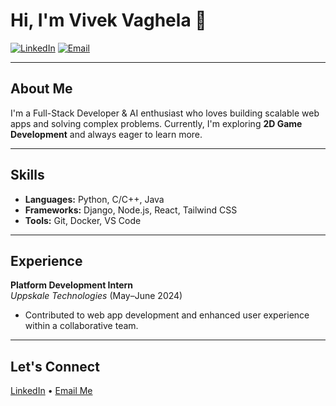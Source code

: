 # Hi, I'm Vivek Vaghela 👋

[![LinkedIn](https://img.shields.io/badge/LinkedIn-%230077B5.svg?style=for-the-badge&logo=linkedin&logoColor=white)](https://www.linkedin.com/in/vivek-vaghela-743903228/)
[![Email](https://img.shields.io/badge/Email-D14836?style=for-the-badge&logo=gmail&logoColor=white)](mailto:vaghelavivek222@gmail.com)

---

## About Me

I'm a Full-Stack Developer & AI enthusiast who loves building scalable web apps and solving complex problems. Currently, I'm exploring **2D Game Development** and always eager to learn more.

---

## Skills

- **Languages:** Python, C/C++, Java  
- **Frameworks:** Django, Node.js, React, Tailwind CSS  
- **Tools:** Git, Docker, VS Code

---

## Experience

**Platform Development Intern**  
*Uppskale Technologies* (May–June 2024)  
- Contributed to web app development and enhanced user experience within a collaborative team.

---

## Let's Connect

[LinkedIn](https://www.linkedin.com/in/vivek-vaghela-743903228/) • [Email Me](mailto:vaghelavivek222@gmail.com)
